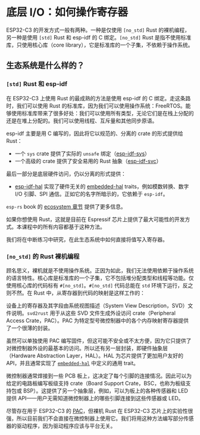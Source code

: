 # 底层 I/O：如何操作寄存器

ESP32-C3 的开发方式一般有两种。一种是仅使用 `[no_std]` Rust 的裸机编程，另一种是使用 `[std]` Rust 和 esp-idf 的 C 绑定。`[no_std]` Rust 是指不使用标准库，只使用核心库（core library），它是标准库的一个子集，不依赖于操作系统。

## 生态系统是什么样的？

### `[std]` Rust 和 esp-idf

在 ESP32-C3 上使用 Rust 的最成熟的方法是使用 esp-idf 的 C 绑定。走这条路时，我们可以使用 Rust 的标准库，因为我们可以使用操作系统：FreeRTOS。能够使用标准库带来了很多好处：我们可以使用所有类型，无论它们是在栈上分配的还是在堆上分配的。我们可以使用线程、互斥量和其他同步原语。

esp-idf 主要是用 C 编写的，因此将它以规范的、分离的 crate 的形式提供给 Rust：

- 一个 `sys` crate 提供了实际的 `unsafe` 绑定（[esp-idf-sys](https://github.com/esp-rs/esp-idf-sys)）
- 一个高级的 crate 提供了安全易用的 Rust 抽象（[esp-idf-svc](https://github.com/esp-rs/esp-idf-svc/)）

最后一部分是底层硬件访问，仍以分离的形式提供：

- [esp-idf-hal](https://github.com/esp-rs/esp-idf-hal) 实现了硬件无关的 [embedded-hal](https://github.com/rust-embedded/embedded-hal) traits，例如模数转换、数字 I/O 引脚、SPI 通信。正如它的名字所暗示的，它依赖于 `esp-idf`。

`esp-rs` book 的 [ecosystem 章节](https://esp-rs.github.io/book/overview/using-the-standard-library.html) 提供了更多信息。

如果你想使用 Rust，这就是目前在 Espressif 芯片上提供了最大可能性的开发方式。本课程中的所有内容都基于这种方法。

我们将在中断练习中研究，在此生态系统中如何直接将值写入寄存器。

### `[no_std]` 的 Rust 裸机编程

顾名思义，裸机就是不使用操作系统。正因为如此，我们无法使用依赖于操作系统的语言特性。核心库是标准库的一个子集，它不包括堆分配类型和线程等功能。仅使用核心库的代码标有 `#[no_std]`。`#[no_std]` 代码总能在 `std` 环境下运行，反之则不然。在 Rust 中，从寄存器到代码的映射是这样工作的：

设备上的寄存器及其字段由系统视图描述（System View Description，SVD）文件说明。`svd2rust` 用于从这些 SVD 文件生成外设访问 crate（Peripheral Access Crate，PAC）。PAC 为特定型号微控制器中的各个内存映射寄存器提供了一个很薄的封装。

虽然可以单独使用 PAC 编写固件，但这可能不安全或不太方便，因为它只提供了对微控制器外设的最基本的访问。所以还有另一层封装，即硬件抽象层（Hardware Abstraction Layer，HAL）。HAL 为芯片提供了更加用户友好的 API，并且通常实现了 [`embedded-hal`](https://github.com/rust-embedded/embedded-hal) 中定义的通用 trait。

微控制器通常焊接到一些 PCB 板上，这决定了每个引脚的连接情况。因此可以为给定的电路板编写板级支持 crate（Board Support Crate，BSC，也称为板级支持包或 BSP）。这提供了另一个抽象层，例如，可以为板上的各种传感器和 LED 提供 API——用户无需知道微控制器上的哪些引脚连接到这些传感器或 LED。

尽管存在用于 ESP32-C3 的 [PAC](https://github.com/esp-rs/esp-pacs/tree/main/esp32c3)，但裸机 Rust 在 ESP32-C3 芯片上的实验性很强，所以目前我们不会直接在微控制器上使用它。我们将用这种方法编写部分传感器的驱动程序，因为驱动程序应该与平台无关。



